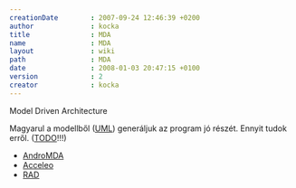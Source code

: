 ```yaml
---
creationDate        : 2007-09-24 12:46:39 +0200 
author              : kocka 
title               : MDA 
name                : MDA 
layout              : wiki 
path                : MDA 
date                : 2008-01-03 20:47:15 +0100 
version             : 2 
creator             : kocka 
---
```

Model Driven Architecture

Magyarul a modellből ([UML](UML.html)) generáljuk az program jó részét. Ennyit tudok erről. ([TODO](TODO.html)!!!) 

*   [AndroMDA](AndroMDA.html)
*   [Acceleo](Acceleo.html)
*   [RAD](rad.html)


